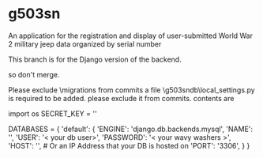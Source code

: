 # g503sn
An application for the registration and display of user-submitted World War 2 military jeep data organized by serial number

This branch is for the Django version of the backend.

so don't merge.

Please exclude \migrations from commits
a file \g503sndb\local_settings.py is required to be added. please exclude it from commits.
contents are

import os
SECRET_KEY = '<your secret >'

DATABASES = {
    'default': {
        'ENGINE': 'django.db.backends.mysql',
        'NAME': '<your database name>',
        'USER': '< your db user>',
        'PASSWORD': '< your wavy washers >',
        'HOST': '<your db server>',   # Or an IP Address that your DB is hosted on
        'PORT': '3306',
    }
}
